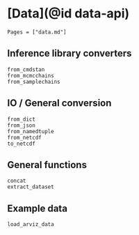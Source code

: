 # [Data](@id data-api)

```@index
Pages = ["data.md"]
```

## Inference library converters

```@docs
from_cmdstan
from_mcmcchains
from_samplechains
```

## IO / General conversion

```@docs
from_dict
from_json
from_namedtuple
from_netcdf
to_netcdf
```

## General functions

```@docs
concat
extract_dataset
```

## Example data

```@docs
load_arviz_data
```
